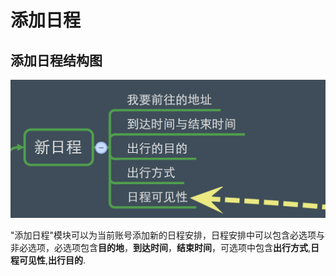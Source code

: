 # 添加日程


## 添加日程结构图


![添加日程](新日程1.png)

"添加日程"模块可以为当前账号添加新的日程安排，日程安排中可以包含必选项与非必选项，必选项包含**目的地**，**到达时间**，**结束时间**，可选项中包含**出行方式**,**日程可见性**,**出行目的**.







